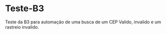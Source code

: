 # Teste-B3
Teste da B3 para automação de uma busca de um CEP Valido, invalido e um rastreio invalido.
